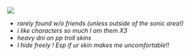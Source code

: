 ![](https://64.media.tumblr.com/7bd480493751fdf9f671045d39fd1c70/0ce054bbf6e65e44-c7/s1280x1920/cf8b37ce1ee152f47199cacd66bb90a713148990.pnj)

- _rarely found w/o friends (unless outside of the sonic area!)_
- _i like characters so much I am them X3_
- _heavy dni on pp troll skins_
- _I hide freely ! Esp if ur skin makes me uncomfortable!!_
